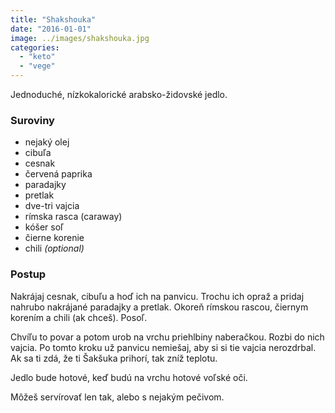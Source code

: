 ```yaml
---
title: "Shakshouka"
date: "2016-01-01"
image: ../images/shakshouka.jpg
categories:
  - "keto"
  - "vege"
---
```


Jednoduché, nízkokalorické arabsko-židovské jedlo.

### Suroviny

- nejaký olej
- cibuľa
- cesnak
- červená paprika
- paradajky
- pretlak
- dve-tri vajcia
- rímska rasca (caraway)
- kóšer soľ
- čierne korenie
- chili _(optional)_

### Postup

Nakrájaj cesnak, cibuľu a hoď ich na panvicu. Trochu ich opraž a pridaj nahrubo nakrájané paradajky a pretlak. Okoreň rímskou rascou, čiernym korením a chili (ak chceš). Posoľ.

Chvíľu to povar a potom urob na vrchu priehlbiny naberačkou. Rozbi do nich vajcia. Po tomto kroku už panvicu nemiešaj, aby si si tie vajcia nerozdrbal. Ak sa ti zdá, že ti Šakšuka prihorí, tak zníž teplotu.

Jedlo bude hotové, keď budú na vrchu hotové voľské oči.

Môžeš servírovať len tak, alebo s nejakým pečivom.
